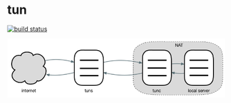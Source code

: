 # tun

[![build status](https://travis-ci.org/4396/tun.svg?branch=dev)](https://travis-ci.org/4396/tun)

![tun](tun.png)
